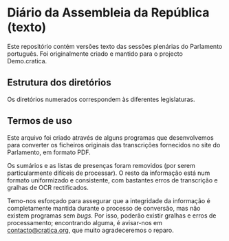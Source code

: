 Diário da Assembleia da República (texto)
=========================================

Este repositório contém versões texto das sessões plenárias do Parlamento português. Foi originalmente criado e mantido para o projecto Demo.cratica.

Estrutura dos diretórios
------------------------

Os diretórios numerados correspondem às diferentes legislaturas.

Termos de uso
-------------

Este arquivo foi criado através de alguns programas que desenvolvemos para converter os ficheiros originais das transcrições fornecidos no site do Parlamento, em formato PDF.

Os sumários e as listas de presenças foram removidos (por serem particularmente difíceis de processar). O resto da informação está num formato uniformizado e consistente, com bastantes erros de transcrição e gralhas de OCR rectificados. 

Temo-nos esforçado para assegurar que a integridade da informação é completamente mantida durante o processo de conversão, mas não existem programas sem _bugs_. Por isso, poderão existir gralhas e erros de processamento; encontrando alguma, é avisar-nos em <contacto@cratica.org>, que muito agradeceremos o reparo.

